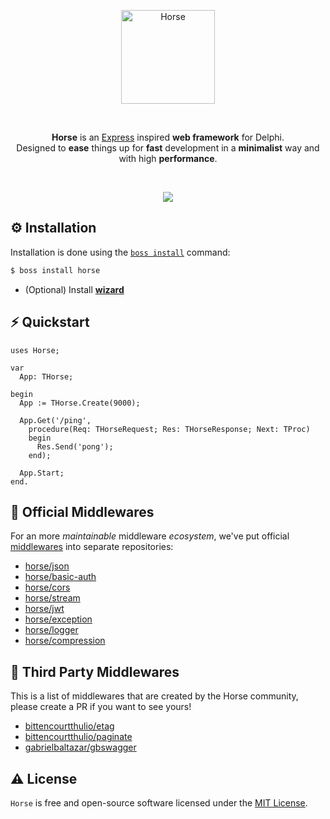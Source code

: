 <p align="center">
  <a href="https://github.com/HashLoad/horse/blob/master/img/horse.png">
    <img alt="Horse" height="150" src="https://github.com/HashLoad/horse/blob/master/img/horse.png">
  </a>  
</p><br>
<p align="center">
  <b>Horse</b> is an <a href="https://github.com/expressjs/express">Express</a> inspired <b>web framework</b> for Delphi.<br>Designed to <b>ease</b> things up for <b>fast</b> development in a <b>minimalist</b> way and with high <b>performance</b>.
</p><br>
<p align="center">
  <a href="https://t.me/hashload">
    <img src="https://img.shields.io/badge/telegram-join%20channel-7289DA?style=flat-square">
  </a>
</p>

## ⚙️ Installation
Installation is done using the [`boss install`](https://github.com/HashLoad/boss) command:
``` sh
$ boss install horse
```
* (Optional) Install [**wizard**](https://github.com/HashLoad/horse-wizard)

## ⚡️ Quickstart
```delphi
uses Horse;
  
var
  App: THorse;
  
begin
  App := THorse.Create(9000);

  App.Get('/ping',
    procedure(Req: THorseRequest; Res: THorseResponse; Next: TProc)
    begin
      Res.Send('pong');
    end);
    
  App.Start;
end.
```

## 🧬 Official Middlewares

For an more _maintainable_ middleware _ecosystem_, we've put official [middlewares](https://docs.gofiber.io/middleware) into separate repositories:

- [horse/json](https://github.com/HashLoad/jhonson)
- [horse/basic-auth](https://github.com/HashLoad/horse-basic-auth)
- [horse/cors](https://github.com/HashLoad/horse-cors)
- [horse/stream](https://github.com/HashLoad/horse-octet-stream)
- [horse/jwt](https://github.com/HashLoad/horse-jwt)
- [horse/exception](https://github.com/HashLoad/handle-exception)
- [horse/logger](https://github.com/HashLoad/horse-logger)
- [horse/compression](https://github.com/HashLoad/horse-compression)

## 🌱 Third Party Middlewares

This is a list of middlewares that are created by the Horse community, please create a PR if you want to see yours!
- [bittencourtthulio/etag](https://github.com/bittencourtthulio/Horse-ETag)
- [bittencourtthulio/paginate](https://github.com/bittencourtthulio/Horse-Paginate)
- [gabrielbaltazar/gbswagger](https://bitbucket.org/gabrielbaltazar/gbswagger)

## ⚠️ License

`Horse` is free and open-source software licensed under the [MIT License](https://github.com/HashLoad/horse/blob/master/LICENSE). 
